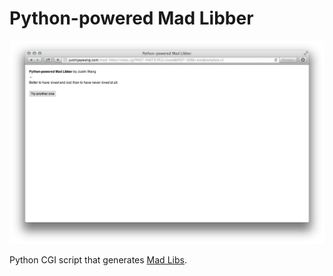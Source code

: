 # Python-powered Mad Libber

![Mad Libber screenshot](https://raw.githubusercontent.com/justinjaywang/images/master/screenshots--mad-libber/mad-libber.png)

Python CGI script that generates [Mad Libs](http://en.wikipedia.org/wiki/Mad_libs).
